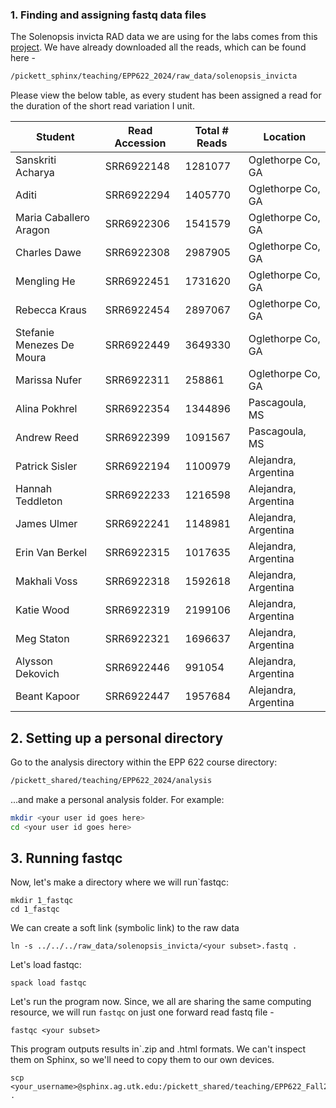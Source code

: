 ### 1. Finding and assigning fastq data files

The Solenopsis invicta RAD data we are using for the labs comes from this [project](https://www.ncbi.nlm.nih.gov/bioproject/PRJNA448217). We have already downloaded all the reads, which can be found here -
```bash
/pickett_sphinx/teaching/EPP622_2024/raw_data/solenopsis_invicta
```

Please view the below table, as every student has been assigned a read for the duration of the short read variation I unit.

|Student|Read Accession|Total # Reads|Location
|-------|--------------|------------|----------|
|Sanskriti Acharya|SRR6922148|1281077|Oglethorpe Co, GA
|Aditi|SRR6922294|1405770|Oglethorpe Co, GA
|Maria Caballero Aragon|SRR6922306|1541579|Oglethorpe Co, GA
|Charles Dawe|SRR6922308|2987905|Oglethorpe Co, GA
|Mengling He|SRR6922451|1731620|Oglethorpe Co, GA
|Rebecca Kraus|SRR6922454|2897067|Oglethorpe Co, GA
|Stefanie Menezes De Moura|SRR6922449 |3649330 | Oglethorpe Co, GA
|Marissa Nufer|SRR6922311 |258861 |Oglethorpe Co, GA
|Alina Pokhrel|SRR6922354|1344896|Pascagoula, MS
|Andrew Reed|SRR6922399|1091567|Pascagoula, MS
|Patrick Sisler|SRR6922194|1100979|Alejandra, Argentina
|Hannah Teddleton|SRR6922233|1216598|Alejandra, Argentina
|James Ulmer|SRR6922241|1148981|Alejandra, Argentina
|Erin Van Berkel|SRR6922315|1017635|Alejandra, Argentina
|Makhali Voss|SRR6922318|1592618|Alejandra, Argentina
|Katie Wood|SRR6922319|2199106|Alejandra, Argentina
|Meg Staton|SRR6922321|1696637|Alejandra, Argentina
|Alysson Dekovich|SRR6922446|991054|Alejandra, Argentina
|Beant Kapoor|SRR6922447|1957684|Alejandra, Argentina


## 2. Setting up a personal directory
Go to the analysis directory within the EPP 622 course directory:
```bash
/pickett_shared/teaching/EPP622_2024/analysis
```
...and make a personal analysis folder. For example:

```bash
mkdir <your user id goes here>
cd <your user id goes here>
```



## 3. Running fastqc
Now, let's make a directory where we will run`fastqc:
```
mkdir 1_fastqc
cd 1_fastqc
```

We can create a soft link (symbolic link) to the raw data
```
ln -s ../../../raw_data/solenopsis_invicta/<your subset>.fastq .
```

Let's load fastqc:
```
spack load fastqc
```

Let's run the program now. Since, we all are sharing the same computing resource, we will run `fastqc` on just one forward read fastq file -
```
fastqc <your subset>
```

This program outputs results in`.zip and .html formats. We can't inspect them on Sphinx, so we'll need to copy them to our own devices.
```
scp <your_username>@sphinx.ag.utk.edu:/pickett_shared/teaching/EPP622_Fall2022/analysis/<your_username>/1_fastqc/\*html .
```